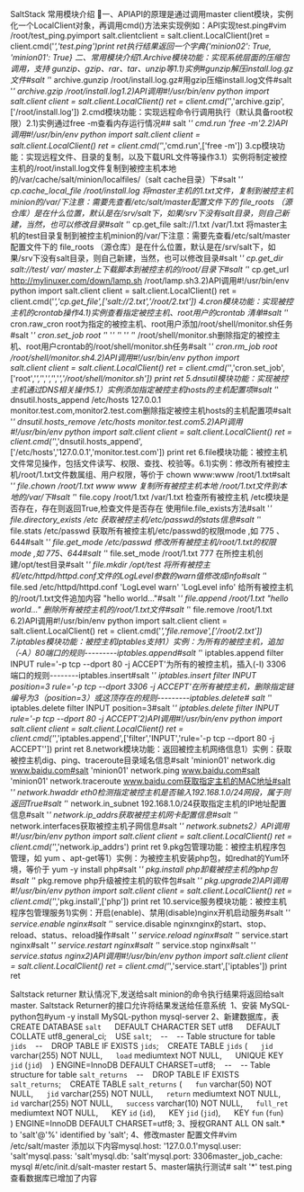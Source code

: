 SaltStack 常用模块介绍 一、APIAPI的原理是通过调用master client模块，实例化一个LocalClient对象，再调用cmd()方法来实现例如：API实现test.ping#vim /root/test_ping.pyimport salt.clientclient = salt.client.LocalClient()ret = client.cmd('*','test.ping')print ret执行结果返回一个字典{'minion02': True, 'minion01': True}
二、常用模块介绍1.Archive模块功能：实现系统层面的压缩包调用，支持 gunzip、gzip、rar、tar、unzip等1.1)实例#gunzip解压install.log.gz文件#salt '*' archive.gunzip /root/install.log.gz#用gzip压缩install.log文件#salt '*' archive.gzip /root/install.log1.2)API调用#!/usr/bin/env python import salt.client client = salt.client.LocalClient() ret = client.cmd('*','archive.gzip',['/root/install.log'])
2.cmd模块功能：实现远程命令行调用执行（默认具备root权限）2.1)实例通过free -m查看内存运行情况## salt '*' cmd.run 'free -m'2.2)API调用#!/usr/bin/env python import salt.client client = salt.client.LocalClient() ret = client.cmd('*','cmd.run',['free -m'])
3.cp模块功能：实现远程文件、目录的复制，以及下载URL文件等操作3.1）实例将制定被控主机的/root/install.log文件复制到被控主机本地的/var/cache/salt/minion/localfiles/（salt cache目录）下#salt '*' cp.cache_local_file /root/install.log
将master主机的1.txt文件，复制到被控主机minion的/var/下注意：需要先查看/etc/salt/master配置文件下的 file_roots （源仓库）是在什么位置，默认是在/srv/salt下，如果/srv下没有salt目录，则自己新建，当然，也可以修改目录#salt '*' cp.get_file salt://1.txt /var/1.txt
将master主机的test目录复制到被控主机minion的/var/下注意：需要先查看/etc/salt/master配置文件下的 file_roots （源仓库）是在什么位置，默认是在/srv/salt下，如果/srv下没有salt目录，则自己新建，当然，也可以修改目录#salt '*' cp.get_dir salt://test/ var/
master上下载脚本到被控主机的/root/目录下#salt '*' cp.get_url http://mylinuxer.com/down/lamp.sh /root/lamp.sh3.2)API调用#!/usr/bin/env python import salt.client client = salt.client.LocalClient() ret = client.cmd('*','cp.get_file',['salt://2.txt','/root/2.txt'])
4.cron模块功能：实现被控主机的crontab操作4.1)实例查看指定被控主机、root用户的crontab 清单#salt '*' cron.raw_cron root为指定的被控主机、root用户添加/root/shell/monitor.sh任务#salt '*' cron.set_job root '*' '*' '*' '*' '*' /root/shell/monitor.sh删除指定的被控主机、root用户crontab的/root/shell/monitor.sh任务#salt '*' cron.rm_job root /root/shell/monitor.sh4.2)API调用#!/usr/bin/env python import salt.client client = salt.client.LocalClient() ret = client.cmd('*','cron.set_job',['root','*','*','*','*','*','/root/shell/monitor.sh']) print ret
5.dnsutil模块功能：实现被控主机通过DNS相关操作5.1）实例添加指定被控主机hosts的主机配置项#salt '*' dnsutil.hosts_append /etc/hosts 127.0.0.1 monitor.test.com,monitor2.test.com删除指定被控主机hosts的主机配置项#salt '*' dnsutil.hosts_remove /etc/hosts monitor.test.com5.2)API调用#!/usr/bin/env python import salt.client client = salt.client.LocalClient() ret = client.cmd('*','dnsutil.hosts_append',['/etc/hosts','127.0.0.1','monitor.test.com']) print ret
6.file模块功能：被控主机文件常见操作，包括文件读写、权限、查找、校验等。6.1)实例：修改所有被控主机/root/1.txt文件数属组、用户权限，等价于 chown www:www /root/1.txt#salt '*' file.chown /root/1.txt www www
复制所有被控主机本地 /root/1.txt文件到本地的/var/下#salt '*' file.copy /root/1.txt /var/1.txt
检查所有被控主机 /etc模块是否存在，存在则返回True,检查文件是否存在 使用file.file_exists方法#salt '*' file.directory_exists /etc
获取被控主机/etc/passwd的stats信息#salt '*' file.stats /etc/passwd
获取所有被控主机/etc/passwd的权限mode ,如 775 、644#salt '*' file.get_mode /etc/passwd
修改所有被控主机/root/1.txt的权限mode ,如 775、644#salt '*' file.set_mode /root/1.txt 777
在所控主机创建/opt/test目录#salt '*' file.mkdir /opt/test
将所有被控主机/etc/httpd/httpd.conf文件的LogLevel参数的warn值修改成info#salt '*' file.sed /etc/httpd/httpd.conf 'LogLevel warn' 'LogLevel info'
给所有被控主机的/root/1.txt文件追加内容 "hello world..."#salt '*' file.append /root/1.txt "hello world..."
删除所有被控主机的/root/1.txt文件#salt '*' file.remove /root/1.txt
6.2)API调用#!/usr/bin/env python import salt.client client = salt.client.LocalClient() ret = client.cmd('*','file.remove',['/root/2.txt'])
7.iptables模块功能：被控主机Iptables支持1）实例：为所有的被控主机，追加（-A）80端口的规则---------iptables.append#salt '*' iptables.append filter INPUT rule='-p tcp --dport 80 -j ACCEPT'为所有的被控主机，插入(-I) 3306端口的规则--------iptables.insert#salt '*' iptables.insert filter INPUT position=3 rule='-p tcp --dport 3306 -j ACCEPT'在所有被控主机，删除指定链编号为3（position=3）或这顶存在的规则---------iptables.delete# salt '*' iptables.delete filter INPUT position=3#salt '*' iptables.delete filter INPUT rule='-p tcp --dport 80 -j ACCEPT'2)API调用#!/usr/bin/env python import salt.client client = salt.client.LocalClient() ret = client.cmd('*','iptables.append',['filter','INPUT','rule=\'-p tcp --dport 80 -j ACCEPT\'']) print ret
8.network模块功能：返回被控主机网络信息1）实例：获取被控主机dig、ping、traceroute目录域名信息#salt 'minion01' network.dig www.baidu.com#salt 'minion01' network.ping www.baidu.com#salt 'minion01' network.traceroute www.baidu.com获取指定主机的MAC地址#salt '*' network.hwaddr eth0检测指定被控主机是否输入192.168.1.0/24网段，属于则返回True#salt '*' network.in_subnet 192.168.1.0/24获取指定主机的IP地址配置信息#salt '*' network.ip_addrs获取被控主机网卡配置信息#salt '*' network.interfaces获取被控主机子网信息#salt '*' network.subnets2）API调用#!/usr/bin/env python import salt.client client = salt.client.LocalClient() ret = client.cmd('*','network.ip_addrs') print ret
9.pkg包管理功能：被控主机程序包管理，如 yum 、apt-get等1）实例：为被控主机安装php包，如redhat的Yum环境，等价于 yum -y install php#salt '*' pkg.install php卸载被控主机的php包#salt '*' pkg.remove php升级被控主机的软件包#salt '*' pkg.upgrade2)API调用#!/usr/bin/env python import salt.client client = salt.client.LocalClient() ret = client.cmd('*','pkg.install',['php']) print ret
10.service服务模块功能：被控主机程序包管理服务1)实例：开启(enable)、禁用(disable)nginx开机启动服务#salt '*' service.enable nginx#salt '*' service.disable nginxnginx的start、stop、reload、status、reload操作#salt '*' service.reload nginx#salt '*' service.start nginx#salt '*' service.restart nginx#salt '*' service.stop nginx#salt '*' service.status nginx2)API调用#!/usr/bin/env python import salt.client client = salt.client.LocalClient() ret = client.cmd('*','service.start',['iptables']) print ret



Saltstack returner
默认情况下,发送给salt minion的命令执行结果将返回给salt master.
Saltstack Returner的接口允许将结果发送给任意系统
 1、安装 MySQL-python包#yum -y install MySQL-python mysql-server
2、新建数据库，表CREATE DATABASE `salt`      DEFAULT CHARACTER SET utf8      DEFAULT COLLATE utf8_general_ci;    USE `salt`;    --    -- Table structure for table `jids`    --    DROP TABLE IF EXISTS `jids`;    CREATE TABLE `jids` (      `jid` varchar(255) NOT NULL,      `load` mediumtext NOT NULL,      UNIQUE KEY `jid` (`jid`)    ) ENGINE=InnoDB DEFAULT CHARSET=utf8;    --    -- Table structure for table `salt_returns`    --    DROP TABLE IF EXISTS `salt_returns`;    CREATE TABLE `salt_returns` (      `fun` varchar(50) NOT NULL,      `jid` varchar(255) NOT NULL,      `return` mediumtext NOT NULL,      `id` varchar(255) NOT NULL,      `success` varchar(10) NOT NULL,      `full_ret` mediumtext NOT NULL,      KEY `id` (`id`),      KEY `jid` (`jid`),      KEY `fun` (`fun`)    ) ENGINE=InnoDB DEFAULT CHARSET=utf8;
3、授权GRANT ALL ON salt.* to 'salt'@'%' identified by 'salt';
4、修改master 配置文件#vim /etc/salt/master 添加以下内容mysql.host: '127.0.0.1'mysql.user: 'salt'mysql.pass: 'salt'mysql.db: 'salt'mysql.port: 3306master_job_cache: mysql
#/etc/init.d/salt-master restart
5、master端执行测试# salt '*' test.ping
查看数据库已增加了内容
